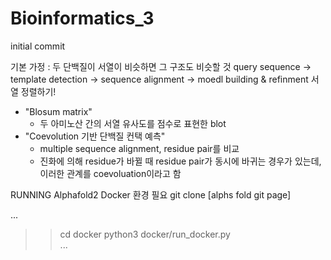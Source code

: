 # Bioinformatics_3
initial commit

기본 가정 : 두 단백질이 서열이 비슷하면 그 구조도 비슷할 것
query sequence -> template detection -> sequence alignment -> moedl building & refinment
서열 정렬하기!
+ "Blosum matrix"
  + 두 아미노산 간의 서열 유사도를 점수로 표현한 blot
+ "Coevolution 기반 단백질 컨택 예측"
  + multiple sequence alignment, residue pair를 비교
  + 진화에 의해 residue가 바뀔 때 residue pair가 동시에 바귀는 경우가 있는데, 이러한 관계를 coevoluation이라고 함


RUNNING Alphafold2
Docker 환경 필요
git clone [alphs fold git page]

...
>>cd docker
>>python3 docker/run_docker.py\
...

